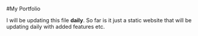 #My Portfolio

I will be updating this file **daily**. So far is it just a static website that will be updating daily with added features etc.

